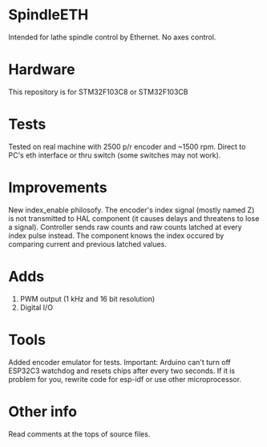 # SpindleETH
Intended for lathe spindle control by Ethernet.
No axes control.

# Hardware
This repository is for STM32F103C8 or STM32F103CB

# Tests
Tested on real machine with 2500 p/r encoder and ~1500 rpm.
Direct to PC's eth interface or thru switch (some switches may not work).

# Improvements
New index_enable philosofy.
The encoder's index signal (mostly named Z) is not transmitted to HAL component (it causes delays and threatens to lose a signal).
Controller sends raw counts and raw counts latched at every index pulse instead.
The component knows the index occured by comparing current and previous latched values.

# Adds
1. PWM output (1 kHz and 16 bit resolution)
2. Digital I/O

# Tools
Added encoder emulator for tests.
Important: Arduino can't turn off ESP32C3 watchdog and resets chips after every two seconds.
If it is problem for you, rewrite code for esp-idf or use other microprocessor.

# Other info
Read comments at the tops of source files.
